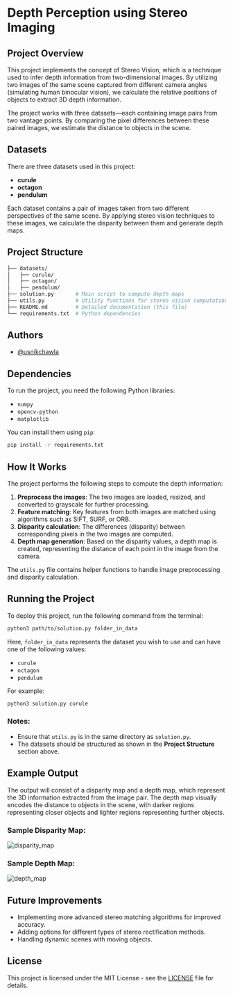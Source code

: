 
# Depth Perception using Stereo Imaging

## Project Overview

This project implements the concept of Stereo Vision, which is a technique used to infer depth information from two-dimensional images. By utilizing two images of the same scene captured from different camera angles (simulating human binocular vision), we calculate the relative positions of objects to extract 3D depth information.

The project works with three datasets—each containing image pairs from two vantage points. By comparing the pixel differences between these paired images, we estimate the distance to objects in the scene.

## Datasets

There are three datasets used in this project:
- **curule**
- **octagon**
- **pendulum**

Each dataset contains a pair of images taken from two different perspectives of the same scene. By applying stereo vision techniques to these images, we calculate the disparity between them and generate depth maps.

## Project Structure

```bash
├── datasets/
│   ├── curule/
│   ├── octagon/
│   ├── pendulum/
├── solution.py       # Main script to compute depth maps
├── utils.py          # Utility functions for stereo vision computation
├── README.md         # Detailed documentation (this file)
└── requirements.txt  # Python dependencies
```

## Authors

- [@usnikchawla](https://github.com/usnikchawla)

## Dependencies

To run the project, you need the following Python libraries:

- `numpy`
- `opencv-python`
- `matplotlib`

You can install them using `pip`:

```bash
pip install -r requirements.txt
```

## How It Works

The project performs the following steps to compute the depth information:

1. **Preprocess the images**: The two images are loaded, resized, and converted to grayscale for further processing.
2. **Feature matching**: Key features from both images are matched using algorithms such as SIFT, SURF, or ORB.
3. **Disparity calculation**: The differences (disparity) between corresponding pixels in the two images are computed.
4. **Depth map generation**: Based on the disparity values, a depth map is created, representing the distance of each point in the image from the camera.

The `utils.py` file contains helper functions to handle image preprocessing and disparity calculation. 

## Running the Project

To deploy this project, run the following command from the terminal:

```bash
python3 path/to/solution.py folder_in_data
```

Here, `folder_in_data` represents the dataset you wish to use and can have one of the following values:
- `curule`
- `octagon`
- `pendulum`

For example:

```bash
python3 solution.py curule
```

### Notes:
- Ensure that `utils.py` is in the same directory as `solution.py`.
- The datasets should be structured as shown in the **Project Structure** section above.

## Example Output

The output will consist of a disparity map and a depth map, which represent the 3D information extracted from the image pair. The depth map visually encodes the distance to objects in the scene, with darker regions representing closer objects and lighter regions representing further objects.

### Sample Disparity Map:
![disparity_map](https://example.com/sample_disparity.png)

### Sample Depth Map:
![depth_map](https://example.com/sample_depth.png)

## Future Improvements

- Implementing more advanced stereo matching algorithms for improved accuracy.
- Adding options for different types of stereo rectification methods.
- Handling dynamic scenes with moving objects.
  
## License

This project is licensed under the MIT License - see the [LICENSE](LICENSE) file for details.
